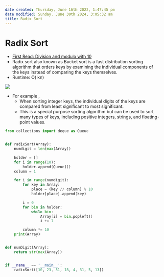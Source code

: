 ```yaml
---
date created: Thursday, June 16th 2022, 1:47:45 pm
date modified: Sunday, June 30th 2024, 3:05:32 am
title: Radix Sort
---
```


# Radix Sort

- [First Read: Division and modulo with 10](Algo/Python%20Tips%20&%20Tricks/Division%20and%20modulo%20with%2010.md)
- Radix sort also known as Bucket sort is a fast distribution sorting algorithm that orders keys by examining the individual components of the keys instead of comparing the keys themselves.
- Runtime: O( kn)

![](https://ds055uzetaobb.cloudfront.net/brioche/uploads/IEZs8xJML3-radixsort_ed.png?width=1200)

- For example ,
	- When sorting integer keys, the individual digits of the keys are compared from least significant to most significant.
	- This is a special purpose sorting algorithm but can be used to sort many types of keys, including positive integers, strings, and floating-point values.

```python
from collections import deque as Queue


def radixSort(Array):
    numdigit = len(max(Array))

    holder = []
    for i in range(10):
        holder.append(Queue())
    column = 1

    for i in range(numdigit):
        for key in Array:
            place = (key // column) % 10
            holder[place].append(key)

        i = 0
        for bin in holder:
            while bin:
                Array[i] = bin.popleft()
                i += 1

        column *= 10
    print(Array)


def numDigit(Array):
    return str(max(Array))


if __name__ == '__main__':
    radixSort([10, 23, 51, 18, 4, 31, 5, 13])
```
